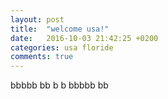 ```yaml
---
layout: post
title:  "welcome usa!"
date:   2016-10-03 21:42:25 +0200
categories: usa floride
comments: true
---
```


bbbbb bb b b bbbbb bb